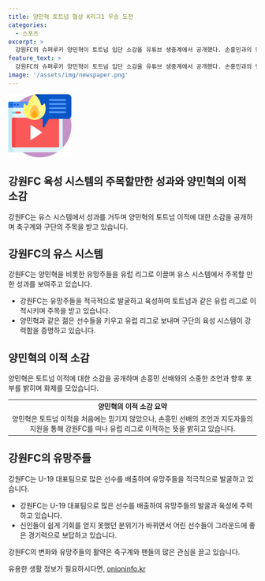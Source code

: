 ```yaml
---
title: 양민혁 토트넘 협상 K리그1 우승 도전
categories:
  - 스포츠
excerpt: >
  강원FC의 슈퍼루키 양민혁이 토트넘 입단 소감을 유튜브 생중계에서 공개했다. 손흥민과의 만남, 흥분과 포부를 토트넘에서의 목표와 K리그1 우승 도전으로 밝혔고, 이적료 관련 화제를 모았다. 또한, 양민혁의 사례를 통해 강원FC의 탄탄한 유스시스템과 이적한 선수들의 성공이 주목받고 있으며, U-19 대표팀에도 강원FC 출신 선수들이 많은 선발로 인기를 끄는 등 구단의 유망주 육성에 대한 관심이 높아지고 있다. #양민혁 #토트넘 #손흥민 #유스시스템 #선수들
feature_text: >
  강원FC의 슈퍼루키 양민혁이 토트넘 입단 소감을 유튜브 생중계에서 공개했다. 손흥민과의 만남, 흥분과 포부를 토트넘에서의 목표와 K리그1 우승 도전으로 밝혔고, 이적료 관련 화제를 모았다. 또한, 양민혁의 사례를 통해 강원FC의 탄탄한 유스시스템과 이적한 선수들의 성공이 주목받고 있으며, U-19 대표팀에도 강원FC 출신 선수들이 많은 선발로 인기를 끄는 등 구단의 유망주 육성에 대한 관심이 높아지고 있다. #양민혁 #토트넘 #손흥민 #유스시스템 #선수들
image: '/assets/img/newspaper.png'
---
```


<p><img src="/assets/img/news.png" alt="rentncar 속보" /></p>

<h2>강원FC 육성 시스템의 주목할만한 성과와 양민혁의 이적 소감</h2>

<p data-ke-size="size16">강원FC는 유스 시스템에서 성과를 거두며 양민혁의 토트넘 이적에 대한 소감을 공개하며 축구계와 구단의 주목을 받고 있습니다.</p>

<h2>강원FC의 유스 시스템</h2>

<p data-ke-size="size16">강원FC는 양민혁을 비롯한 유망주들을 유럽 리그로 이끌며 유스 시스템에서 주목할 만한 성과를 보여주고 있습니다.</p>

<ul>
    <li>강원FC는 유망주들을 적극적으로 발굴하고 육성하여 토트넘과 같은 유럽 리그로 이적시키며 주목을 받고 있습니다.</li>
    <li>양민혁과 같은 젊은 선수들을 키우고 유럽 리그로 보내며 구단의 육성 시스템이 강력함을 증명하고 있습니다.</li>
</ul>

<h2>양민혁의 이적 소감</h2>

<p data-ke-size="size16">양민혁은 토트넘 이적에 대한 소감을 공개하며 손흥민 선배와의 소중한 조언과 향후 포부를 밝히며 화제를 모았습니다.</p>

<table>
    <tr>
        <td style="text-align: center; height: 17px;"><b>양민혁의 이적 소감 요약</b></td>
    </tr>
    <tr>
        <td style="text-align: center; height: 17px;">양민혁은 토트넘 이적을 처음에는 믿기지 않았으나, 손흥민 선배의 조언과 지도자들의 지원을 통해 강원FC를 떠나 유럽 리그로 이적하는 뜻을 밝히고 있습니다.</td>
    </tr>
</table>

<h2>강원FC의 유망주들</h2>

<p data-ke-size="size16">강원FC는 U-19 대표팀으로 많은 선수를 배출하며 유망주들을 적극적으로 발굴하고 있습니다.</p>

<ul>
    <li>강원FC는 U-19 대표팀으로 많은 선수를 배출하여 유망주들의 발굴과 육성에 주력하고 있습니다.</li>
    <li>신인들이 쉽게 기회를 얻지 못했던 분위기가 바뀌면서 어린 선수들이 그라운드에 좋은 경기력으로 보답하고 있습니다.</li>
</ul>

<p data-ke-size="size16">강원FC의 변화와 유망주들의 활약은 축구계와 팬들의 많은 관심을 끌고 있습니다.</p>
유용한 생활 정보가 필요하시다면, <a href="https://onioninfo.kr" rel="dofollow">onioninfo.kr</a>


